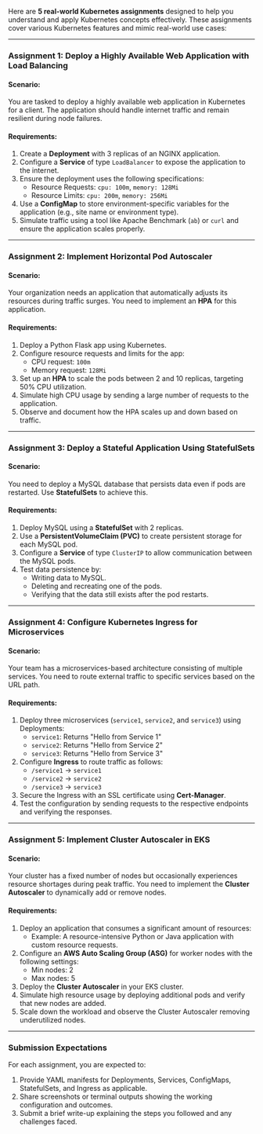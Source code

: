 Here are **5 real-world Kubernetes assignments** designed to help you understand and apply Kubernetes concepts effectively. 
These assignments cover various Kubernetes features and mimic real-world use cases:

---

### **Assignment 1: Deploy a Highly Available Web Application with Load Balancing**
#### **Scenario:**
You are tasked to deploy a highly available web application in Kubernetes for a client. The application should handle internet traffic and remain resilient during node failures.

#### **Requirements:**
1. Create a **Deployment** with 3 replicas of an NGINX application.
2. Configure a **Service** of type `LoadBalancer` to expose the application to the internet.
3. Ensure the deployment uses the following specifications:
   - Resource Requests: `cpu: 100m`, `memory: 128Mi`
   - Resource Limits: `cpu: 200m`, `memory: 256Mi`
4. Use a **ConfigMap** to store environment-specific variables for the application (e.g., site name or environment type).
5. Simulate traffic using a tool like Apache Benchmark (`ab`) or `curl` and ensure the application scales properly.

---

### **Assignment 2: Implement Horizontal Pod Autoscaler**
#### **Scenario:**
Your organization needs an application that automatically adjusts its resources during traffic surges. You need to implement an **HPA** for this application.

#### **Requirements:**
1. Deploy a Python Flask app using Kubernetes.
2. Configure resource requests and limits for the app:
   - CPU request: `100m`
   - Memory request: `128Mi`
3. Set up an **HPA** to scale the pods between 2 and 10 replicas, targeting 50% CPU utilization.
4. Simulate high CPU usage by sending a large number of requests to the application.
5. Observe and document how the HPA scales up and down based on traffic.

---

### **Assignment 3: Deploy a Stateful Application Using StatefulSets**
#### **Scenario:**
You need to deploy a MySQL database that persists data even if pods are restarted. Use **StatefulSets** to achieve this.

#### **Requirements:**
1. Deploy MySQL using a **StatefulSet** with 2 replicas.
2. Use a **PersistentVolumeClaim (PVC)** to create persistent storage for each MySQL pod.
3. Configure a **Service** of type `ClusterIP` to allow communication between the MySQL pods.
4. Test data persistence by:
   - Writing data to MySQL.
   - Deleting and recreating one of the pods.
   - Verifying that the data still exists after the pod restarts.

---

### **Assignment 4: Configure Kubernetes Ingress for Microservices**
#### **Scenario:**
Your team has a microservices-based architecture consisting of multiple services. You need to route external traffic to specific services based on the URL path.

#### **Requirements:**
1. Deploy three microservices (`service1`, `service2`, and `service3`) using Deployments:
   - `service1`: Returns "Hello from Service 1"
   - `service2`: Returns "Hello from Service 2"
   - `service3`: Returns "Hello from Service 3"
2. Configure **Ingress** to route traffic as follows:
   - `/service1` → `service1`
   - `/service2` → `service2`
   - `/service3` → `service3`
3. Secure the Ingress with an SSL certificate using **Cert-Manager**.
4. Test the configuration by sending requests to the respective endpoints and verifying the responses.

---

### **Assignment 5: Implement Cluster Autoscaler in EKS**
#### **Scenario:**
Your cluster has a fixed number of nodes but occasionally experiences resource shortages during peak traffic. You need to implement the **Cluster Autoscaler** to dynamically add or remove nodes.

#### **Requirements:**
1. Deploy an application that consumes a significant amount of resources:
   - Example: A resource-intensive Python or Java application with custom resource requests.
2. Configure an **AWS Auto Scaling Group (ASG)** for worker nodes with the following settings:
   - Min nodes: 2
   - Max nodes: 5
3. Deploy the **Cluster Autoscaler** in your EKS cluster.
4. Simulate high resource usage by deploying additional pods and verify that new nodes are added.
5. Scale down the workload and observe the Cluster Autoscaler removing underutilized nodes.

---

### **Submission Expectations**
For each assignment, you are expected to:
1. Provide YAML manifests for Deployments, Services, ConfigMaps, StatefulSets, and Ingress as applicable.
2. Share screenshots or terminal outputs showing the working configuration and outcomes.
3. Submit a brief write-up explaining the steps you followed and any challenges faced.

